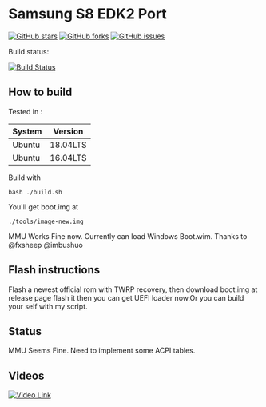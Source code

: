 # Samsung S8 EDK2 Port

[![GitHub stars](https://img.shields.io/github/stars/evsio0n/edk2sdm)](https://github.com/evsio0n/edk2sdm/stargazers)
[![GitHub forks](https://img.shields.io/github/forks/evsio0n/edk2sdm)](https://github.com/evsio0n/edk2sdm/network)
[![GitHub issues](https://img.shields.io/github/issues/evsio0n/edk2sdm)](https://github.com/evsio0n/edk2sdm/issues)


Build status:

[![Build Status](https://dev.azure.com/1344729087/edk2sdm/_apis/build/status/Evsio0n.edk2sdm?branchName=master)](https://dev.azure.com/1344729087/edk2sdm/_build/latest?definitionId=2&branchName=master)

## How to build

Tested in :

System|Version
-|-
Ubuntu|18.04LTS
Ubuntu|16.04LTS

Build with 

`bash ./build.sh` 

You'll get boot.img at 

`./tools/image-new.img`

MMU Works Fine now.
Currently can load Windows Boot.wim.
Thanks to @fxsheep @imbushuo 

## Flash instructions 

Flash a newest official rom with TWRP recovery, then download boot.img at release page flash it then you can get UEFI loader now.Or you can build your self with my script.

## Status
MMU Seems Fine. Need to implement some ACPI tables.

## Videos
[![Video Link](https://s1.ax1x.com/2020/04/24/JDojEt.png)](https://www.youtube.com/watch?v=k6zNKBpKHwo)


